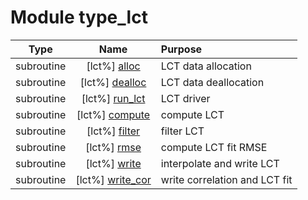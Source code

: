 # Module type_lct

| Type | Name | Purpose |
| :--: | :--: | :---------- |
| subroutine | [lct%] [alloc](https://github.com/benjaminmenetrier/bump/tree/master/src/type_lct.F90#L52) | LCT data allocation |
| subroutine | [lct%] [dealloc](https://github.com/benjaminmenetrier/bump/tree/master/src/type_lct.F90#L80) | LCT data deallocation |
| subroutine | [lct%] [run_lct](https://github.com/benjaminmenetrier/bump/tree/master/src/type_lct.F90#L108) | LCT driver |
| subroutine | [lct%] [compute](https://github.com/benjaminmenetrier/bump/tree/master/src/type_lct.F90#L203) | compute LCT |
| subroutine | [lct%] [filter](https://github.com/benjaminmenetrier/bump/tree/master/src/type_lct.F90#L241) | filter LCT |
| subroutine | [lct%] [rmse](https://github.com/benjaminmenetrier/bump/tree/master/src/type_lct.F90#L399) | compute LCT fit RMSE |
| subroutine | [lct%] [write](https://github.com/benjaminmenetrier/bump/tree/master/src/type_lct.F90#L468) | interpolate and write LCT |
| subroutine | [lct%] [write_cor](https://github.com/benjaminmenetrier/bump/tree/master/src/type_lct.F90#L659) | write correlation and LCT fit |
